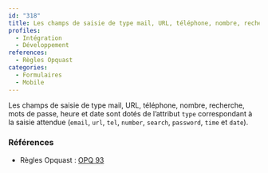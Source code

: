 ```yaml
---
id: "318"
title: Les champs de saisie de type mail, URL, téléphone, nombre, recherche, mots de passe, heure et date sont dotés du type approprié.
profiles:
  - Intégration
  - Développement
references:
  - Règles Opquast
categories:
  - Formulaires
  - Mobile
---
```


Les champs de saisie de type mail, URL, téléphone, nombre, recherche, mots de passe, heure et date sont dotés de l’attribut `type` correspondant à la saisie attendue (`email`, `url`, `tel`, `number`, `search`, `password`, `time` et `date`).

### Références

*   Règles Opquast : [OPQ 93](https://checklists.opquast.com/fr/assurance-qualite-web/les-champs-de-saisie-de-type-mail-url-telephone-nombre-recherche-mots-de-passe-heure-et-date-sont-dotes-du-type-approprie)
